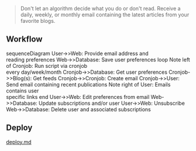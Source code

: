 > Don't let an algorithm decide what you do or don't read. Receive a daily, weekly, or monthly email containing the latest articles from your favorite blogs.

## Workflow
sequenceDiagram
    User->>Web: Provide email address and <br>reading preferences
    Web->>Database: Save user preferences
    loop
        Note left of Cronjob: Run script via cronjob<br> every day/week/month
        Cronjob->>Database: Get user preferences
        Cronjob->>Blog(s): Get feeds
        Cronjob->>Cronjob: Create email
        Cronjob->>User: Send email containing recent publications
        Note right of User: Emails contains user <br>specific links
    end
    User->>Web: Edit preferences from email
    Web->>Database: Update subscriptions and/or user
    User->>Web: Unsubscribe
    Web->>Database: Delete user and associated subscriptions

## Deploy
[deploy.md](./deploy.md)